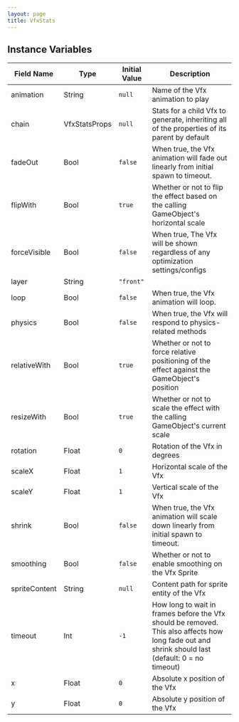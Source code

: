 ```yaml
---
layout: page
title: VfxStats
---
```


## Instance Variables

| Field Name | Type | Initial Value | Description |
| ------------ | ------ | --------------- | ------------- |
| animation | String | `null` | Name of the Vfx animation to play |
| chain | VfxStatsProps | `null` | Stats for a child Vfx to generate, inheriting all of the properties of its parent by default |
| fadeOut | Bool | `false` | When true, the Vfx animation will fade out linearly from initial spawn to timeout. |
| flipWith | Bool | `true` | Whether or not to flip the effect based on the calling GameObject's horizontal scale |
| forceVisible | Bool | `false` | When true, The Vfx will be shown regardless of any optimization settings/configs |
| layer | String | `"front"` |  |
| loop | Bool | `false` | When true, the Vfx animation will loop. |
| physics | Bool | `false` | When true, the Vfx will respond to physics-related methods |
| relativeWith | Bool | `true` | Whether or not to force relative positioning of the effect against the GameObject's position |
| resizeWith | Bool | `true` | Whether or not to scale the effect with the calling GameObject's current scale |
| rotation | Float | `0` | Rotation of the Vfx in degrees |
| scaleX | Float | `1` | Horizontal scale of the Vfx |
| scaleY | Float | `1` | Vertical scale of the Vfx |
| shrink | Bool | `false` | When true, the Vfx animation will scale down linearly from initial spawn to timeout. |
| smoothing | Bool | `false` | Whether or not to enable smoothing on the Vfx Sprite |
| spriteContent | String | `null` | Content path for sprite entity of the Vfx |
| timeout | Int | `-1` | How long to wait in frames before the Vfx should be removed. This also affects how long fade out and shrink should last (default: 0 = no timeout) |
| x | Float | `0` | Absolute x position of the Vfx |
| y | Float | `0` | Absolute y position of the Vfx |


